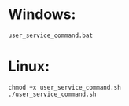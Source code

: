 # Windows:
```console
user_service_command.bat
```

# Linux:
```console
chmod +x user_service_command.sh
./user_service_command.sh
```
